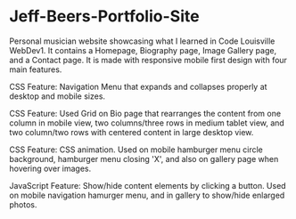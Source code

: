 # Jeff-Beers-Portfolio-Site
Personal musician website showcasing what I learned in Code Louisville WebDev1. It contains a Homepage, Biography page, Image Gallery page, and a Contact page. It is made with responsive mobile first design with four main features.

CSS Feature: Navigation Menu that expands and collapses properly at desktop and mobile sizes.

CSS Feature: Used Grid on Bio page that rearranges the content from one column in mobile view, two columns/three rows in medium tablet view, and two column/two rows with centered content in large desktop view.

CSS Feature: CSS animation. Used on mobile hamburger menu circle background, hamburger menu closing 'X', and also on gallery page when hovering over images.

JavaScript Feature: Show/hide content elements by clicking a button. Used on mobile navigation hamurger menu, and in gallery to show/hide enlarged photos.